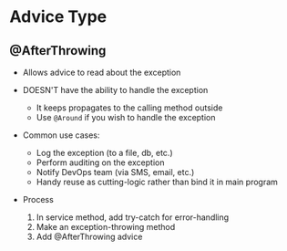# Advice Type

## @AfterThrowing

* Allows advice to read about the exception
* DOESN'T have the ability to handle the exception
  * It keeps propagates to the calling method outside
  * Use `@Around` if you wish to handle the exception

* Common use cases:
  * Log the exception (to a file, db, etc.)
  * Perform auditing on the exception
  * Notify DevOps team (via SMS, email, etc.)
  * Handy reuse as cutting-logic rather than bind it in main program

* Process
  1. In service method, add try-catch for error-handling
  2. Make an exception-throwing method
  3. Add @AfterThrowing advice
